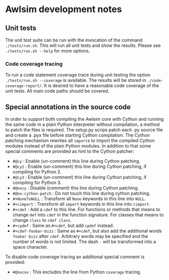 # Awlsim development notes


## Unit tests

The unit test suite can be run with the invocation of the command `./tests/run.sh`. This will run all unit tests and show the results.
Please see `./tests/run.sh --help` for more options.


### Code coverage tracing

To run a code statement coverage trace during unit testing the option `./tests/run.sh --coverage` is available. The results will be stored in `./code-coverage-report/`. It is desired to have a reasonable code coverage of the unit tests. All main code paths should be covered.


## Special annotations in the source code

In order to support both compiling the Awlsim core with Cython and running the same code in a plain Python interpreter without compilation, a method to patch the files is required. The setup.py scrips patch each .py source file and create a .pyx file before starting Cython compilation. The Cython patching mechanism rewrites all `import`s to import the compiled Cython modules instead of the plain Python modules. In addition to that some special comments are provided as hint to the Cython patcher:

* `#@cy` : Enable (un-comment) this line during Cython patching.
* `#@cy2` : Enable (un-comment) this line during Cython patching, if compiling for Python 2.
* `#@cy3` : Enable (un-comment) this line during Cython patching, if compiling for Python 3.
* `#@nocy` : Disable (comment) this line during Cython patching.
* `#@no-cython-patch` : Do not touch this line during cython patching.
* `#+NoneToNULL` : Transform all `None` keywords in this line into `NULL`.
* `#+cimport` : Transform all `import` keywords in this line into `cimport`.
* `#+cdef` : Add a `cdef` to this line. For functions or methods that means to change `def` into `cdef` in the function signature. For classes that means to change `class` to `cdef class`.
* `#+cpdef` : Same as `#+cdef`, but add `cpdef` instead.
* `#+cdef-foobar-bizz` : Same as `#+cdef`, but also add the additional words `foobar bizz` after `cdef`. Arbitrary words may be specified and the number of words is not limited. The dash `-` will be transformed into a space character.

To disable code coverage tracing an additional special comment is provided:

* `#@nocov` : This excludes the line from Python `coverage` tracing.

